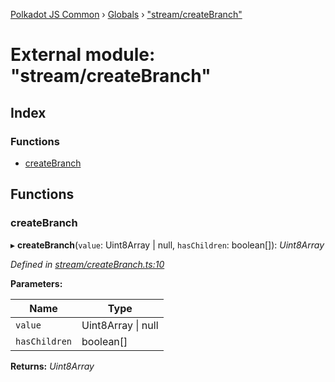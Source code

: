 [Polkadot JS Common](../README.md) › [Globals](../globals.md) › ["stream/createBranch"](_stream_createbranch_.md)

# External module: "stream/createBranch"

## Index

### Functions

* [createBranch](_stream_createbranch_.md#createbranch)

## Functions

###  createBranch

▸ **createBranch**(`value`: Uint8Array | null, `hasChildren`: boolean[]): *Uint8Array*

*Defined in [stream/createBranch.ts:10](https://github.com/polkadot-js/common/blob/337c67ff/packages/trie-codec/src/stream/createBranch.ts#L10)*

**Parameters:**

Name | Type |
------ | ------ |
`value` | Uint8Array &#124; null |
`hasChildren` | boolean[] |

**Returns:** *Uint8Array*

